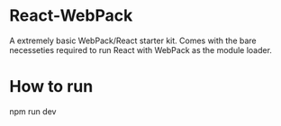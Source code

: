 # React-WebPack
A extremely basic WebPack/React starter kit. Comes with the bare necesseties required to run React with WebPack as the module loader.

# How to run
npm run dev
